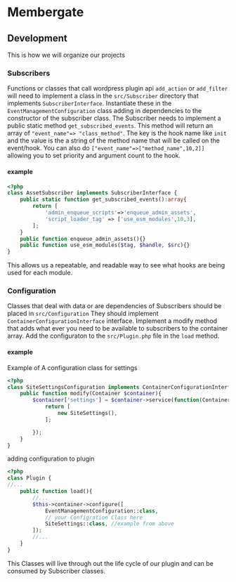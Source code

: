 # Membergate

## Development

This is how we will organize our projects

### Subscribers

Functions or classes that call wordpress plugin api `add_action` or `add_filter`
will need to implement a class in the `src/Subscriber` directory that implements `SubscriberInterface`.
Instantiate these in the `EventManagementConfiguration` class adding in dependencies to the constructor of the
subscriber class. The Subscriber needs to implement a public static method `get_subscribed_events`. This method will
return an array of `"event_name"=> "class_method"`. The key is the hook name like `init` and the value is the a string
of the method name that will be called on the event/hook. You can also do `["event_name"=>["method_name",10,2]]` allowing you to set priority and argument count to the hook.

#### example

```php
<?php
class AssetSubscriber implements SubscriberInterface {
	public static function get_subscribed_events():array{
		return [
			'admin_enqueue_scripts'=>'enqueue_admin_assets',
			'script_loader_tag' => ['use_esm_modules',10,3],
		];
	}
	public function enqueue_admin_assets(){}
	public function use_esm_modules($tag, $handle, $src){}
}
```

This allows us a repeatable, and readable way to see what hooks are being used for each module.

### Configuration

Classes that deal with data or are dependencies of Subscribers should be placed in `src/Configuration`
They should implement `ContainerConfigurationInterface` interface. Implement a modify method that adds what ever you
need to be available to subscribers to the container array. Add the configuraton to the `src/Plugin.php` file in the
`load` method.

#### example

Example of A configuration class for settings

```php
<?php
class SiteSettingsConfiguration implements ContainerConfigurationInterface {
	public function modify(Container $container){
		$container['settings'] = $container->service(function(Container $container){
			return [
				new SiteSettings(),
			];

		});
	}
}
```

adding configuration to plugin

```php
<?php
class Plugin {
//...
	public function load(){
		//...
		$this->container->configure([
			EventManagementConfiguration::class,
			// your Configration Class here
			SiteSettings::class, //example from above
		]);
		//...
	}
}
```

This Classes will live through out the life cycle of our plugin and can be consumed by Subscriber classes.
